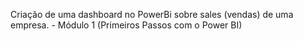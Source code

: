 Criação de uma dashboard no PowerBi sobre sales (vendas) de uma empresa. - Módulo 1 (Primeiros Passos com o Power BI)

